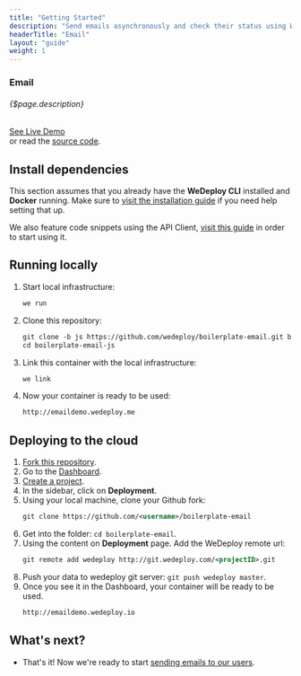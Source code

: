 ```yaml
---
title: "Getting Started"
description: "Send emails asynchronously and check their status using WeDeploy™ Email"
headerTitle: "Email"
layout: "guide"
weight: 1
---
```


### Email

###### {$page.description}

<div class="guide-btn-cta">
	<a class="btn btn-accent btn-sm" href="http://boilerplate-email.wedeploy.io" target="_blank">
		<span class="icon-16-external"></span>See Live Demo
	</a>
</div>

<div class="guide-aux-cta">
	or read the <a href="https://github.com/wedeploy/boilerplate-email/tree/js" target="_blank">source code</a>.
</div>

<article id="1">

## Install dependencies

This section assumes that you already have the **WeDeploy CLI** installed and **Docker** running. Make sure to [visit the installation guide](/docs/intro/using-the-command-line.html) if you need help setting that up.

We also feature code snippets using the API Client, [visit this guide](/docs/intro/using-the-api-client.html) in order to start using it.

</article>

<article id="2">

## Running locally

<ol>

<li>Start local infrastructure:</li>

```xml
we run
```

<li>Clone this repository:</li>

```xml
git clone -b js https://github.com/wedeploy/boilerplate-email.git boilerplate-email-js
cd boilerplate-email-js
```

<li>Link this container with the local infrastructure:</li>

```xml
we link
```

<li>Now your container is ready to be used:</li>

```xml
http://emaildemo.wedeploy.me
```

</ol>

</article>

<article id="3">

## Deploying to the cloud

<ol>

<li><a href="https://github.com/wedeploy/boilerplate-email/fork">Fork this repository</a>.</li>
<li>Go to the <a href="http://dashboard.wedeploy.com">Dashboard</a>.</li>
<li><a href="http://dashboard.wedeploy.com/projects/create">Create a project</a>.</li>
<li>In the sidebar, click on <strong>Deployment</strong>.</li>
<li>Using your local machine, clone your Github fork:</li>

```xml
git clone https://github.com/<username>/boilerplate-email
```

<li>Get into the folder: <code>cd boilerplate-email</code>.</li>
<li>Using the content on <strong>Deployment</strong> page. Add the WeDeploy remote url:</li>

```xml
git remote add wedeploy http://git.wedeploy.com/<projectID>.git
```

<li>Push your data to wedeploy git server: <code>git push wedeploy master</code>.</li>
<li>Once you see it in the Dashboard, your container will be ready to be used.</li>

```xml
http://emaildemo.wedeploy.io
```

</ol>

</article>

## What's next?

* That's it! Now we're ready to start [sending emails to our users](/docs/email/sending-email.html).
